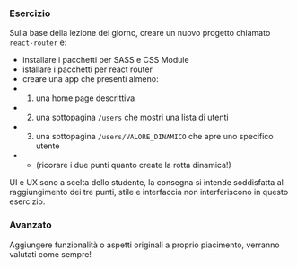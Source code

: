 ### Esercizio

Sulla base della lezione del giorno, creare un nuovo progetto chiamato `react-router` e:

- installare i pacchetti per SASS e CSS Module
- istallare i pacchetti per react router
- creare una app che presenti almeno:
- 1. una home page descrittiva
- 2. una sottopagina `/users` che mostri una lista di utenti
- 3. una sottopagina `/users/VALORE_DINAMICO` che apre uno specifico utente
- - (ricorare i due punti quanto create la rotta dinamica!)

UI e UX sono a scelta dello studente, la consegna si intende soddisfatta al raggiungimento dei tre punti, stile e interfaccia non interferiscono in questo esercizio.

### Avanzato

Aggiungere funzionalità o aspetti originali a proprio piacimento, verranno valutati come sempre!
